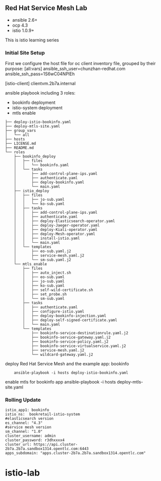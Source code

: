Red Hat Service Mesh Lab 
-----------------------------------------------------------------------------

- ansible 2.6+
- ocp 4.3
- istio 1.0.9+

This is istio learning series

### Initial Site Setup

First we configure the host file for oc client 
inventory file, grouped by their purpose:
 [all:vars]
ansible_ssh_user=chunzhan-redhat.com
ansible_ssh_pass=1S6wC04NPlEh

[istio-client]
clientvm.2b7a.internal

ansible playbook including 3 roles:
- bookinfo deployment
- istio-system deployment
- mtls enable

```
├── deploy-istio-bookinfo.yaml
├── deploy-mtls-site.yaml
├── group_vars
│   └── all
├── hosts
├── LICENSE.md
├── README.md
└── roles
    ├── bookinfo_deploy
    │   ├── files
    │   │   └── bookinfo.yaml
    │   └── tasks
    │       ├── add-control-plane-ips.yaml
    │       ├── authenticate.yaml
    │       ├── deploy-bookinfo.yaml
    │       └── main.yaml
    ├── istio_deploy
    │   ├── files
    │   │   ├── jo-sub.yaml
    │   │   └── ko-sub.yaml
    │   ├── tasks
    │   │   ├── add-control-plane-ips.yaml
    │   │   ├── authenticate.yaml
    │   │   ├── deploy-Elasticsearch-operator.yaml
    │   │   ├── deploy-Jaeger-operator.yaml
    │   │   ├── deploy-Kiali-operator.yaml
    │   │   ├── deploy-Mesh-operator.yaml
    │   │   ├── install-istio.yaml
    │   │   └── main.yaml
    │   └── templates
    │       ├── eo-sub.yaml.j2
    │       ├── service-mesh.yaml.j2
    │       └── sm-sub.yaml.j2
    └── mtls_enable
        ├── files
        │   ├── auto_inject.sh
        │   ├── eo-sub.yaml
        │   ├── jo-sub.yaml
        │   ├── ko-sub.yaml
        │   ├── self-wild-certificate.sh
        │   ├── set_probe.sh
        │   └── sm-sub.yaml
        ├── tasks
        │   ├── authenticate.yaml
        │   ├── configure-istio.yaml
        │   ├── deploy-bookinfo-injection.yaml
        │   ├── deploy-self-signed-certificate.yaml
        │   └── main.yaml
        └── templates
            ├── bookinfo-service-destinationrule.yaml.j2
            ├── bookinfo-service-gateway.yaml.j2
            ├── bookinfo-service-policy.yaml.j2
            ├── bookinfo-service-virtualservice.yaml.j2
            ├── service-mesh.yaml.j2
            └── wildcard-gateway.yaml.j2
```
deploy Red Hat Service Mesh and the example app: bookinfo 

		ansible-playbook -i hosts deploy-istio-bookinfo.yaml
enable mtls for bookinfo app
                ansible-playbook -i hosts deploy-mtls-site.yaml

### Rolling Update
```
istio_app1: bookinfo
istio_ns:  bookretail-istio-system
#elasticsearch version
es_channel: "4.3"
#service mesh version
sm_channel: "1.0"
cluster_username: admin
cluster_password: r3dhxxxx4
cluster_url: https://api.cluster-2b7a.2b7a.sandbox1314.opentlc.com:6443
apps_subdomain: "apps.cluster-2b7a.2b7a.sandbox1314.opentlc.com"

```
# istio-lab
